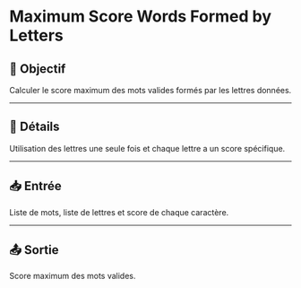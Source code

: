 # Maximum Score Words Formed by Letters

## 🎯 Objectif

Calculer le score maximum des mots valides formés par les lettres données.

---

## 📝 Détails

Utilisation des lettres une seule fois et chaque lettre a un score spécifique.

---

## 📥 Entrée

Liste de mots, liste de lettres et score de chaque caractère.

---

## 📤 Sortie

Score maximum des mots valides.

